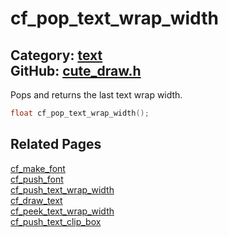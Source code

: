 [](../header.md ':include')

# cf_pop_text_wrap_width

Category: [text](https://github.com/RandyGaul/cute_framework/blob/master/docs/api_reference?id=text)  
GitHub: [cute_draw.h](https://github.com/RandyGaul/cute_framework/blob/master/include/cute_draw.h)  
---

Pops and returns the last text wrap width.

```cpp
float cf_pop_text_wrap_width();
```

## Related Pages

[cf_make_font](https://github.com/RandyGaul/cute_framework/blob/master/docs/text/cf_make_font.md)  
[cf_push_font](https://github.com/RandyGaul/cute_framework/blob/master/docs/text/cf_push_font.md)  
[cf_push_text_wrap_width](https://github.com/RandyGaul/cute_framework/blob/master/docs/text/cf_push_text_wrap_width.md)  
[cf_draw_text](https://github.com/RandyGaul/cute_framework/blob/master/docs/text/cf_draw_text.md)  
[cf_peek_text_wrap_width](https://github.com/RandyGaul/cute_framework/blob/master/docs/text/cf_peek_text_wrap_width.md)  
[cf_push_text_clip_box](https://github.com/RandyGaul/cute_framework/blob/master/docs/text/cf_push_text_clip_box.md)  
